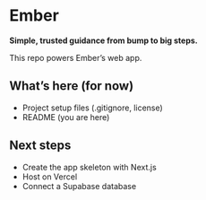 # Ember

**Simple, trusted guidance from bump to big steps.**

This repo powers Ember’s web app.

## What’s here (for now)
- Project setup files (.gitignore, license)
- README (you are here)

## Next steps
- Create the app skeleton with Next.js
- Host on Vercel
- Connect a Supabase database
